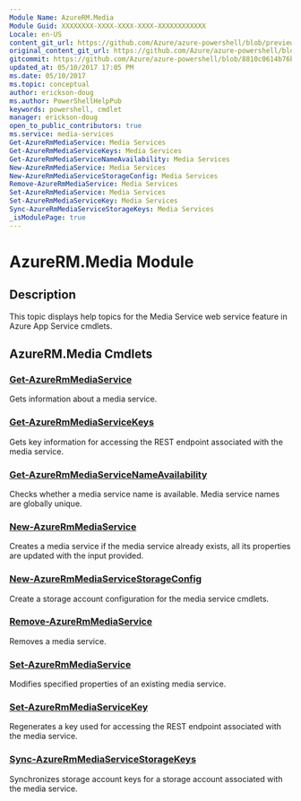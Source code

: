 ```yaml
---
Module Name: AzureRM.Media
Module Guid: XXXXXXXX-XXXX-XXXX-XXXX-XXXXXXXXXXXX
Locale: en-US
content_git_url: https://github.com/Azure/azure-powershell/blob/preview/src/ResourceManager/Media/Commands.Media/help/AzureRM.Media.md
original_content_git_url: https://github.com/Azure/azure-powershell/blob/preview/src/ResourceManager/Media/Commands.Media/help/AzureRM.Media.md
gitcommit: https://github.com/Azure/azure-powershell/blob/8810c0614b76be8d014616888a4ae7733a452af9
updated_at: 05/10/2017 17:05 PM
ms.date: 05/10/2017
ms.topic: conceptual
author: erickson-doug
ms.author: PowerShellHelpPub
keywords: powershell, cmdlet
manager: erickson-doug
open_to_public_contributors: true
ms.service: media-services
Get-AzureRmMediaService: Media Services
Get-AzureRmMediaServiceKeys: Media Services
Get-AzureRmMediaServiceNameAvailability: Media Services
New-AzureRmMediaService: Media Services
New-AzureRmMediaServiceStorageConfig: Media Services
Remove-AzureRmMediaService: Media Services
Set-AzureRmMediaService: Media Services
Set-AzureRmMediaServiceKey: Media Services
Sync-AzureRmMediaServiceStorageKeys: Media Services
_isModulePage: true
---
```


# AzureRM.Media Module
## Description
This topic displays help topics for the Media Service web service feature in Azure App Service cmdlets.

## AzureRM.Media Cmdlets
### [Get-AzureRmMediaService](Get-AzureRmMediaService.md)
Gets information about a media service.

### [Get-AzureRmMediaServiceKeys](Get-AzureRmMediaServiceKeys.md)
Gets key information for accessing the REST endpoint associated with the media service.

### [Get-AzureRmMediaServiceNameAvailability](Get-AzureRmMediaServiceNameAvailability.md)
Checks whether a media service name is available.
Media service names are globally unique.

### [New-AzureRmMediaService](New-AzureRmMediaService.md)
Creates a media service if the media service already exists, all its properties are updated with the input provided.

### [New-AzureRmMediaServiceStorageConfig](New-AzureRmMediaServiceStorageConfig.md)
Create a storage account configuration for the media service cmdlets.

### [Remove-AzureRmMediaService](Remove-AzureRmMediaService.md)
Removes a media service.

### [Set-AzureRmMediaService](Set-AzureRmMediaService.md)
Modifies specified properties of an existing media service.

### [Set-AzureRmMediaServiceKey](Set-AzureRmMediaServiceKey.md)
Regenerates a key used for accessing the REST endpoint associated with the media service.

### [Sync-AzureRmMediaServiceStorageKeys](Sync-AzureRmMediaServiceStorageKeys.md)
Synchronizes storage account keys for a storage account associated with the media service.

